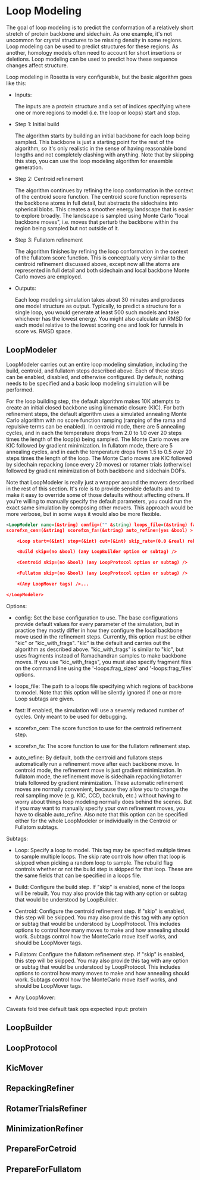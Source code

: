 # Loop Modeling

The goal of loop modeling is to predict the conformation of a relatively short 
stretch of protein backbone and sidechain.  As one example, it's not uncommon 
for crystal structures to be missing density in some regions.  Loop modeling 
can be used to predict structures for these regions.  As another, homology 
models often need to account for short insertions or deletions.  Loop modeling 
can be used to predict how these sequence changes affect structure.

Loop modeling in Rosetta is very configurable, but the basic algorithm goes 
like this:

* Inputs:
 
  The inputs are a protein structure and a set of indices specifying where one 
  or more regions to model (i.e. the loop or loops) start and stop.

* Step 1: Initial build
 
  The algorithm starts by building an initial backbone for each loop being 
  sampled.  This backbone is just a starting point for the rest of the 
  algorithm, so it's only realistic in the sense of having reasonable bond 
  lengths and not completely clashing with anything.  Note that by skipping 
  this step, you can use the loop modeling algorithm for ensemble generation.

* Step 2: Centroid refinement

  The algorithm continues by refining the loop conformation in the context of 
  the centroid score function.  The centroid score function represents the 
  backbone atoms in full detail, but abstracts the sidechains into spherical 
  blobs.  This creates a smoother energy landscape that is easier to explore 
  broadly.  The landscape is sampled using Monte Carlo "local backbone moves", 
  i.e. moves that perturb the backbone within the region being sampled but not 
  outside of it.
  
* Step 3: Fullatom refinement

  The algorithm finishes by refining the loop conformation in the context of 
  the fullatom score function.  This is conceptually very similar to the 
  centroid refinement discussed above, except now all the atoms are 
  represented in full detail and both sidechain and local backbone Monte Carlo 
  moves are employed.

* Outputs:

  Each loop modeling simulation takes about 30 minutes and produces one model 
  structure as output.  Typically, to predict a structure for a single loop, 
  you would generate at least 500 such models and take whichever has the lowest 
  energy.  You might also calculate an RMSD for each model relative to the 
  lowest scoring one and look for funnels in score vs. RMSD space.
  
## LoopModeler

LoopModeler carries out an entire loop modeling simulation, including the 
build, centroid, and fullatom steps described above.  Each of these steps can 
be enabled, disabled, and otherwise configured.  By default, nothing needs to 
be specified and a basic loop modeling simulation will be performed.

For the loop building step, the default algorithm makes 10K attempts to create 
an initial closed backbone using kinematic closure (KIC).  For both refinement 
steps, the default algorithm uses a simulated annealing Monte Carlo algorithm
with no score function ramping (ramping of the rama and repulsive terms can be 
enabled).  In centroid mode, there are 5 annealing cycles, and in each the 
temperature drops from 2.0 to 1.0 over 20 steps times the length of the loop(s) 
being sampled.  The Monte Carlo moves are KIC followed by gradient 
minimization.  In fullatom mode, there are 5 annealing cycles, and in each the 
temperature drops from 1.5 to 0.5 over 20 steps times the length of the loop. 
The Monte Carlo moves are KIC followed by sidechain repacking (once every 20 
moves) or rotamer trials (otherwise) followed by gradient minimization of both 
backbone and sidechain DOFs.

Note that LoopModeler is really just a wrapper around the movers described in 
the rest of this section.  It's role is to provide sensible defaults and to 
make it easy to override some of those defaults without affecting others.  If 
you're willing to manually specify the default parameters, you could run the 
exact same simulation by composing other movers.  This approach would be more 
verbose, but in some ways it would also be more flexible.

```xml
<LoopModeler name=(&string) config=("" &string) loops_file=(&string) fast=(no &bool) 
scorefxn_cen=(&string) scorefxn_fa=(&string) auto_refine=(yes &bool) >

    <Loop start=(&int) stop=(&int) cut=(&int) skip_rate=(0.0 &real) rebuild=(no &bool) />

    <Build skip=(no &bool) (any LoopBuilder option or subtag) />

    <Centroid skip=(no &bool) (any LoopProtocol option or subtag) />

    <Fullatom skip=(no &bool) (any LoopProtocol option or subtag) />

    <(Any LoopMover tags) />...

</LoopModeler>
```

Options:

* config: Set the base configuration to use.  The base configurations provide
  default values for every parameter of the simulation, but in practice they 
  mostly differ in how they configure the local backbone move used in the 
  refinement steps.  Currently, this option must be either "kic" or 
  "kic_with_frags".  "kic" is the default and carries out the algorithm as 
  described above.  "kic_with_frags" is similar to "kic", but uses fragments 
  instead of Ramachandran samples to make backbone moves.  If you use 
  "kic_with_frags", you must also specify fragment files on the command line 
  using the '-loops:frag_sizes' and '-loops:frag_files' options.

* loops_file: The path to a loops file specifying which regions of backbone to 
  model.  Note that this option will be silently ignored if one or more Loop 
  subtags are given.

* fast: If enabled, the simulation will use a severely reduced number of 
  cycles.  Only meant to be used for debugging.

* scorefxn_cen: The score function to use for the centroid refinement step.

* scorefxn_fa: The score function to use for the fullatom refinement step.

* auto_refine: By default, both the centroid and fullatom steps automatically 
  run a refinement move after each backbone move.  In centroid mode, the 
  refinement move is just gradient minimization.  In fullatom mode, the 
  refinement move is sidechain repacking/rotamer trials followed by gradient 
  minimization.  These automatic refinement moves are normally convenient, 
  because they allow you to change the real sampling move (e.g. KIC, CCD, 
  backrub, etc.) without having to worry about things loop modeling normally 
  does behind the scenes.  But if you may want to manually specify your own 
  refinement moves, you have to disable auto_refine.  Also note that this 
  option can be specified either for the whole LoopModeler or individually in 
  the Centroid or Fullatom subtags.

Subtags:

* Loop: Specify a loop to model.  This tag may be specified multiple times to 
  sample multiple loops.  The skip rate controls how often that loop is 
  skipped when picking a random loop to sample.  The rebuild flag controls 
  whether or not the build step is skipped for that loop.  These are the same 
  fields that can be specified in a loops file.

* Build: Configure the build step.  If "skip" is enabled, none of the loops 
  will be rebuilt.  You may also provide this tag with any option or subtag 
  that would be understood by LoopBuilder.

* Centroid: Configure the centroid refinement step.  If "skip" is enabled, this 
  step will be skipped.  You may also provide this tag with any option or 
  subtag that would be understood by LoopProtocol.  This includes options to 
  control how many moves to make and how annealing should work.  Subtags 
  control how the MonteCarlo move itself works, and should be LoopMover tags.

* Fullatom: Configure the fullatom refinement step.  If "skip" is enabled, this 
  step will be skipped.  You may also provide this tag with any option or 
  subtag that would be understood by LoopProtocol.  This includes options to 
  control how many moves to make and how annealing should work.  Subtags 
  control how the MonteCarlo move itself works, and should be LoopMover tags.

* Any LoopMover:
  

Caveats
  fold tree
  default task ops
  expected input: protein

## LoopBuilder

## LoopProtocol

## KicMover

## RepackingRefiner

## RotamerTrialsRefiner

## MinimizationRefiner

## PrepareForCetroid

## PrepareForFullatom

